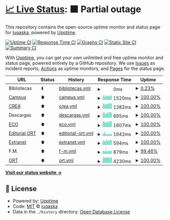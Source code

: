 # [📈 Live Status](https://luqaska.github.io/ort): <!--live status--> **🟧 Partial outage**

This repository contains the open-source uptime monitor and status page for [luqaska](https://luqaska.github.io/ort), powered by [Upptime](https://github.com/upptime/upptime).

[![Uptime CI](https://github.com/luqaska/ort/workflows/Uptime%20CI/badge.svg)](https://github.com/luqaska/ort/actions?query=workflow%3A%22Uptime+CI%22)
[![Response Time CI](https://github.com/luqaska/ort/workflows/Response%20Time%20CI/badge.svg)](https://github.com/luqaska/ort/actions?query=workflow%3A%22Response+Time+CI%22)
[![Graphs CI](https://github.com/luqaska/ort/workflows/Graphs%20CI/badge.svg)](https://github.com/luqaska/ort/actions?query=workflow%3A%22Graphs+CI%22)
[![Static Site CI](https://github.com/luqaska/ort/workflows/Static%20Site%20CI/badge.svg)](https://github.com/luqaska/ort/actions?query=workflow%3A%22Static+Site+CI%22)
[![Summary CI](https://github.com/luqaska/ort/workflows/Summary%20CI/badge.svg)](https://github.com/luqaska/ort/actions?query=workflow%3A%22Summary+CI%22)

With [Upptime](https://upptime.js.org), you can get your own unlimited and free uptime monitor and status page, powered entirely by a GitHub repository. We use [Issues](https://github.com/luqaska/ort/issues) as incident reports, [Actions](https://github.com/luqaska/ort/actions) as uptime monitors, and [Pages](https://luqaska.github.io/ort) for the status page.

<!--start: status pages-->
<!-- This summary is generated by Upptime (https://github.com/upptime/upptime) -->
<!-- Do not edit this manually, your changes will be overwritten -->
<!-- prettier-ignore -->
| URL | Status | History | Response Time | Uptime |
| --- | ------ | ------- | ------------- | ------ |
| <img alt="" src="https://favicons.githubusercontent.com/www.ort.edu.ar" height="13"> Bibliotecas | ⬇ | [bibliotecas.yml](https://github.com/EstadoORT/EstadoORT.github.io/commits/HEAD/history/bibliotecas.yml) | <details><summary><img alt="Response time graph" src="./graphs/bibliotecas/response-time-week.png" height="20"> 0ms</summary><br><a href="https://EstadoORT.github.io/EstadoORT.github.io/history/bibliotecas"><img alt="Response time 0" src="https://img.shields.io/endpoint?url=https%3A%2F%2Fraw.githubusercontent.com%2FEstadoORT%2FEstadoORT.github.io%2FHEAD%2Fapi%2Fbibliotecas%2Fresponse-time.json"></a><br><a href="https://EstadoORT.github.io/EstadoORT.github.io/history/bibliotecas"><img alt="24-hour response time 0" src="https://img.shields.io/endpoint?url=https%3A%2F%2Fraw.githubusercontent.com%2FEstadoORT%2FEstadoORT.github.io%2FHEAD%2Fapi%2Fbibliotecas%2Fresponse-time-day.json"></a><br><a href="https://EstadoORT.github.io/EstadoORT.github.io/history/bibliotecas"><img alt="7-day response time 0" src="https://img.shields.io/endpoint?url=https%3A%2F%2Fraw.githubusercontent.com%2FEstadoORT%2FEstadoORT.github.io%2FHEAD%2Fapi%2Fbibliotecas%2Fresponse-time-week.json"></a><br><a href="https://EstadoORT.github.io/EstadoORT.github.io/history/bibliotecas"><img alt="30-day response time 0" src="https://img.shields.io/endpoint?url=https%3A%2F%2Fraw.githubusercontent.com%2FEstadoORT%2FEstadoORT.github.io%2FHEAD%2Fapi%2Fbibliotecas%2Fresponse-time-month.json"></a><br><a href="https://EstadoORT.github.io/EstadoORT.github.io/history/bibliotecas"><img alt="1-year response time 0" src="https://img.shields.io/endpoint?url=https%3A%2F%2Fraw.githubusercontent.com%2FEstadoORT%2FEstadoORT.github.io%2FHEAD%2Fapi%2Fbibliotecas%2Fresponse-time-year.json"></a></details> | <details><summary><a href="https://EstadoORT.github.io/EstadoORT.github.io/history/bibliotecas">0.23%</a></summary><a href="https://EstadoORT.github.io/EstadoORT.github.io/history/bibliotecas"><img alt="All-time uptime 0.23%" src="https://img.shields.io/endpoint?url=https%3A%2F%2Fraw.githubusercontent.com%2FEstadoORT%2FEstadoORT.github.io%2FHEAD%2Fapi%2Fbibliotecas%2Fuptime.json"></a><br><a href="https://EstadoORT.github.io/EstadoORT.github.io/history/bibliotecas"><img alt="24-hour uptime 0.00%" src="https://img.shields.io/endpoint?url=https%3A%2F%2Fraw.githubusercontent.com%2FEstadoORT%2FEstadoORT.github.io%2FHEAD%2Fapi%2Fbibliotecas%2Fuptime-day.json"></a><br><a href="https://EstadoORT.github.io/EstadoORT.github.io/history/bibliotecas"><img alt="7-day uptime 0.23%" src="https://img.shields.io/endpoint?url=https%3A%2F%2Fraw.githubusercontent.com%2FEstadoORT%2FEstadoORT.github.io%2FHEAD%2Fapi%2Fbibliotecas%2Fuptime-week.json"></a><br><a href="https://EstadoORT.github.io/EstadoORT.github.io/history/bibliotecas"><img alt="30-day uptime 0.23%" src="https://img.shields.io/endpoint?url=https%3A%2F%2Fraw.githubusercontent.com%2FEstadoORT%2FEstadoORT.github.io%2FHEAD%2Fapi%2Fbibliotecas%2Fuptime-month.json"></a><br><a href="https://EstadoORT.github.io/EstadoORT.github.io/history/bibliotecas"><img alt="1-year uptime 0.23%" src="https://img.shields.io/endpoint?url=https%3A%2F%2Fraw.githubusercontent.com%2FEstadoORT%2FEstadoORT.github.io%2FHEAD%2Fapi%2Fbibliotecas%2Fuptime-year.json"></a></details>
| <img alt="" src="https://external-content.duckduckgo.com/ip3/campus.ort.edu.ar.ico" height="13"> [Campus](https://campus.ort.edu.ar) | ⬆ | [campus.yml](https://github.com/EstadoORT/EstadoORT.github.io/commits/HEAD/history/campus.yml) | <details><summary><img alt="Response time graph" src="./graphs/campus/response-time-week.png" height="20"> 1520ms</summary><br><a href="https://EstadoORT.github.io/EstadoORT.github.io/history/campus"><img alt="Response time 1512" src="https://img.shields.io/endpoint?url=https%3A%2F%2Fraw.githubusercontent.com%2FEstadoORT%2FEstadoORT.github.io%2FHEAD%2Fapi%2Fcampus%2Fresponse-time.json"></a><br><a href="https://EstadoORT.github.io/EstadoORT.github.io/history/campus"><img alt="24-hour response time 1559" src="https://img.shields.io/endpoint?url=https%3A%2F%2Fraw.githubusercontent.com%2FEstadoORT%2FEstadoORT.github.io%2FHEAD%2Fapi%2Fcampus%2Fresponse-time-day.json"></a><br><a href="https://EstadoORT.github.io/EstadoORT.github.io/history/campus"><img alt="7-day response time 1520" src="https://img.shields.io/endpoint?url=https%3A%2F%2Fraw.githubusercontent.com%2FEstadoORT%2FEstadoORT.github.io%2FHEAD%2Fapi%2Fcampus%2Fresponse-time-week.json"></a><br><a href="https://EstadoORT.github.io/EstadoORT.github.io/history/campus"><img alt="30-day response time 1512" src="https://img.shields.io/endpoint?url=https%3A%2F%2Fraw.githubusercontent.com%2FEstadoORT%2FEstadoORT.github.io%2FHEAD%2Fapi%2Fcampus%2Fresponse-time-month.json"></a><br><a href="https://EstadoORT.github.io/EstadoORT.github.io/history/campus"><img alt="1-year response time 1512" src="https://img.shields.io/endpoint?url=https%3A%2F%2Fraw.githubusercontent.com%2FEstadoORT%2FEstadoORT.github.io%2FHEAD%2Fapi%2Fcampus%2Fresponse-time-year.json"></a></details> | <details><summary><a href="https://EstadoORT.github.io/EstadoORT.github.io/history/campus">100.00%</a></summary><a href="https://EstadoORT.github.io/EstadoORT.github.io/history/campus"><img alt="All-time uptime 100.00%" src="https://img.shields.io/endpoint?url=https%3A%2F%2Fraw.githubusercontent.com%2FEstadoORT%2FEstadoORT.github.io%2FHEAD%2Fapi%2Fcampus%2Fuptime.json"></a><br><a href="https://EstadoORT.github.io/EstadoORT.github.io/history/campus"><img alt="24-hour uptime 100.00%" src="https://img.shields.io/endpoint?url=https%3A%2F%2Fraw.githubusercontent.com%2FEstadoORT%2FEstadoORT.github.io%2FHEAD%2Fapi%2Fcampus%2Fuptime-day.json"></a><br><a href="https://EstadoORT.github.io/EstadoORT.github.io/history/campus"><img alt="7-day uptime 100.00%" src="https://img.shields.io/endpoint?url=https%3A%2F%2Fraw.githubusercontent.com%2FEstadoORT%2FEstadoORT.github.io%2FHEAD%2Fapi%2Fcampus%2Fuptime-week.json"></a><br><a href="https://EstadoORT.github.io/EstadoORT.github.io/history/campus"><img alt="30-day uptime 100.00%" src="https://img.shields.io/endpoint?url=https%3A%2F%2Fraw.githubusercontent.com%2FEstadoORT%2FEstadoORT.github.io%2FHEAD%2Fapi%2Fcampus%2Fuptime-month.json"></a><br><a href="https://EstadoORT.github.io/EstadoORT.github.io/history/campus"><img alt="1-year uptime 100.00%" src="https://img.shields.io/endpoint?url=https%3A%2F%2Fraw.githubusercontent.com%2FEstadoORT%2FEstadoORT.github.io%2FHEAD%2Fapi%2Fcampus%2Fuptime-year.json"></a></details>
| <img alt="" src="https://raw.githubusercontent.com/luqaska/ort/master/assets/crea.png" height="13"> [CREA](https://crea.ort.edu.ar) | ⬆ | [crea.yml](https://github.com/EstadoORT/EstadoORT.github.io/commits/HEAD/history/crea.yml) | <details><summary><img alt="Response time graph" src="./graphs/crea/response-time-week.png" height="20"> 1382ms</summary><br><a href="https://EstadoORT.github.io/EstadoORT.github.io/history/crea"><img alt="Response time 1392" src="https://img.shields.io/endpoint?url=https%3A%2F%2Fraw.githubusercontent.com%2FEstadoORT%2FEstadoORT.github.io%2FHEAD%2Fapi%2Fcrea%2Fresponse-time.json"></a><br><a href="https://EstadoORT.github.io/EstadoORT.github.io/history/crea"><img alt="24-hour response time 1471" src="https://img.shields.io/endpoint?url=https%3A%2F%2Fraw.githubusercontent.com%2FEstadoORT%2FEstadoORT.github.io%2FHEAD%2Fapi%2Fcrea%2Fresponse-time-day.json"></a><br><a href="https://EstadoORT.github.io/EstadoORT.github.io/history/crea"><img alt="7-day response time 1382" src="https://img.shields.io/endpoint?url=https%3A%2F%2Fraw.githubusercontent.com%2FEstadoORT%2FEstadoORT.github.io%2FHEAD%2Fapi%2Fcrea%2Fresponse-time-week.json"></a><br><a href="https://EstadoORT.github.io/EstadoORT.github.io/history/crea"><img alt="30-day response time 1392" src="https://img.shields.io/endpoint?url=https%3A%2F%2Fraw.githubusercontent.com%2FEstadoORT%2FEstadoORT.github.io%2FHEAD%2Fapi%2Fcrea%2Fresponse-time-month.json"></a><br><a href="https://EstadoORT.github.io/EstadoORT.github.io/history/crea"><img alt="1-year response time 1392" src="https://img.shields.io/endpoint?url=https%3A%2F%2Fraw.githubusercontent.com%2FEstadoORT%2FEstadoORT.github.io%2FHEAD%2Fapi%2Fcrea%2Fresponse-time-year.json"></a></details> | <details><summary><a href="https://EstadoORT.github.io/EstadoORT.github.io/history/crea">100.00%</a></summary><a href="https://EstadoORT.github.io/EstadoORT.github.io/history/crea"><img alt="All-time uptime 100.00%" src="https://img.shields.io/endpoint?url=https%3A%2F%2Fraw.githubusercontent.com%2FEstadoORT%2FEstadoORT.github.io%2FHEAD%2Fapi%2Fcrea%2Fuptime.json"></a><br><a href="https://EstadoORT.github.io/EstadoORT.github.io/history/crea"><img alt="24-hour uptime 100.00%" src="https://img.shields.io/endpoint?url=https%3A%2F%2Fraw.githubusercontent.com%2FEstadoORT%2FEstadoORT.github.io%2FHEAD%2Fapi%2Fcrea%2Fuptime-day.json"></a><br><a href="https://EstadoORT.github.io/EstadoORT.github.io/history/crea"><img alt="7-day uptime 100.00%" src="https://img.shields.io/endpoint?url=https%3A%2F%2Fraw.githubusercontent.com%2FEstadoORT%2FEstadoORT.github.io%2FHEAD%2Fapi%2Fcrea%2Fuptime-week.json"></a><br><a href="https://EstadoORT.github.io/EstadoORT.github.io/history/crea"><img alt="30-day uptime 100.00%" src="https://img.shields.io/endpoint?url=https%3A%2F%2Fraw.githubusercontent.com%2FEstadoORT%2FEstadoORT.github.io%2FHEAD%2Fapi%2Fcrea%2Fuptime-month.json"></a><br><a href="https://EstadoORT.github.io/EstadoORT.github.io/history/crea"><img alt="1-year uptime 100.00%" src="https://img.shields.io/endpoint?url=https%3A%2F%2Fraw.githubusercontent.com%2FEstadoORT%2FEstadoORT.github.io%2FHEAD%2Fapi%2Fcrea%2Fuptime-year.json"></a></details>
| <img alt="" src="https://favicons.githubusercontent.com/null" height="13"> Descargas | ⬆ | [descargas.yml](https://github.com/EstadoORT/EstadoORT.github.io/commits/HEAD/history/descargas.yml) | <details><summary><img alt="Response time graph" src="./graphs/descargas/response-time-week.png" height="20"> 895ms</summary><br><a href="https://EstadoORT.github.io/EstadoORT.github.io/history/descargas"><img alt="Response time 878" src="https://img.shields.io/endpoint?url=https%3A%2F%2Fraw.githubusercontent.com%2FEstadoORT%2FEstadoORT.github.io%2FHEAD%2Fapi%2Fdescargas%2Fresponse-time.json"></a><br><a href="https://EstadoORT.github.io/EstadoORT.github.io/history/descargas"><img alt="24-hour response time 943" src="https://img.shields.io/endpoint?url=https%3A%2F%2Fraw.githubusercontent.com%2FEstadoORT%2FEstadoORT.github.io%2FHEAD%2Fapi%2Fdescargas%2Fresponse-time-day.json"></a><br><a href="https://EstadoORT.github.io/EstadoORT.github.io/history/descargas"><img alt="7-day response time 895" src="https://img.shields.io/endpoint?url=https%3A%2F%2Fraw.githubusercontent.com%2FEstadoORT%2FEstadoORT.github.io%2FHEAD%2Fapi%2Fdescargas%2Fresponse-time-week.json"></a><br><a href="https://EstadoORT.github.io/EstadoORT.github.io/history/descargas"><img alt="30-day response time 878" src="https://img.shields.io/endpoint?url=https%3A%2F%2Fraw.githubusercontent.com%2FEstadoORT%2FEstadoORT.github.io%2FHEAD%2Fapi%2Fdescargas%2Fresponse-time-month.json"></a><br><a href="https://EstadoORT.github.io/EstadoORT.github.io/history/descargas"><img alt="1-year response time 878" src="https://img.shields.io/endpoint?url=https%3A%2F%2Fraw.githubusercontent.com%2FEstadoORT%2FEstadoORT.github.io%2FHEAD%2Fapi%2Fdescargas%2Fresponse-time-year.json"></a></details> | <details><summary><a href="https://EstadoORT.github.io/EstadoORT.github.io/history/descargas">100.00%</a></summary><a href="https://EstadoORT.github.io/EstadoORT.github.io/history/descargas"><img alt="All-time uptime 90.67%" src="https://img.shields.io/endpoint?url=https%3A%2F%2Fraw.githubusercontent.com%2FEstadoORT%2FEstadoORT.github.io%2FHEAD%2Fapi%2Fdescargas%2Fuptime.json"></a><br><a href="https://EstadoORT.github.io/EstadoORT.github.io/history/descargas"><img alt="24-hour uptime 100.00%" src="https://img.shields.io/endpoint?url=https%3A%2F%2Fraw.githubusercontent.com%2FEstadoORT%2FEstadoORT.github.io%2FHEAD%2Fapi%2Fdescargas%2Fuptime-day.json"></a><br><a href="https://EstadoORT.github.io/EstadoORT.github.io/history/descargas"><img alt="7-day uptime 100.00%" src="https://img.shields.io/endpoint?url=https%3A%2F%2Fraw.githubusercontent.com%2FEstadoORT%2FEstadoORT.github.io%2FHEAD%2Fapi%2Fdescargas%2Fuptime-week.json"></a><br><a href="https://EstadoORT.github.io/EstadoORT.github.io/history/descargas"><img alt="30-day uptime 90.67%" src="https://img.shields.io/endpoint?url=https%3A%2F%2Fraw.githubusercontent.com%2FEstadoORT%2FEstadoORT.github.io%2FHEAD%2Fapi%2Fdescargas%2Fuptime-month.json"></a><br><a href="https://EstadoORT.github.io/EstadoORT.github.io/history/descargas"><img alt="1-year uptime 90.67%" src="https://img.shields.io/endpoint?url=https%3A%2F%2Fraw.githubusercontent.com%2FEstadoORT%2FEstadoORT.github.io%2FHEAD%2Fapi%2Fdescargas%2Fuptime-year.json"></a></details>
| <img alt="" src="https://external-content.duckduckgo.com/ip3/eco.ort.edu.ar.ico" height="13"> [ECO](http://eco.ort.edu.ar) | ⬆ | [eco.yml](https://github.com/EstadoORT/EstadoORT.github.io/commits/HEAD/history/eco.yml) | <details><summary><img alt="Response time graph" src="./graphs/eco/response-time-week.png" height="20"> 1607ms</summary><br><a href="https://EstadoORT.github.io/EstadoORT.github.io/history/eco"><img alt="Response time 1618" src="https://img.shields.io/endpoint?url=https%3A%2F%2Fraw.githubusercontent.com%2FEstadoORT%2FEstadoORT.github.io%2FHEAD%2Fapi%2Feco%2Fresponse-time.json"></a><br><a href="https://EstadoORT.github.io/EstadoORT.github.io/history/eco"><img alt="24-hour response time 1676" src="https://img.shields.io/endpoint?url=https%3A%2F%2Fraw.githubusercontent.com%2FEstadoORT%2FEstadoORT.github.io%2FHEAD%2Fapi%2Feco%2Fresponse-time-day.json"></a><br><a href="https://EstadoORT.github.io/EstadoORT.github.io/history/eco"><img alt="7-day response time 1607" src="https://img.shields.io/endpoint?url=https%3A%2F%2Fraw.githubusercontent.com%2FEstadoORT%2FEstadoORT.github.io%2FHEAD%2Fapi%2Feco%2Fresponse-time-week.json"></a><br><a href="https://EstadoORT.github.io/EstadoORT.github.io/history/eco"><img alt="30-day response time 1618" src="https://img.shields.io/endpoint?url=https%3A%2F%2Fraw.githubusercontent.com%2FEstadoORT%2FEstadoORT.github.io%2FHEAD%2Fapi%2Feco%2Fresponse-time-month.json"></a><br><a href="https://EstadoORT.github.io/EstadoORT.github.io/history/eco"><img alt="1-year response time 1618" src="https://img.shields.io/endpoint?url=https%3A%2F%2Fraw.githubusercontent.com%2FEstadoORT%2FEstadoORT.github.io%2FHEAD%2Fapi%2Feco%2Fresponse-time-year.json"></a></details> | <details><summary><a href="https://EstadoORT.github.io/EstadoORT.github.io/history/eco">100.00%</a></summary><a href="https://EstadoORT.github.io/EstadoORT.github.io/history/eco"><img alt="All-time uptime 100.00%" src="https://img.shields.io/endpoint?url=https%3A%2F%2Fraw.githubusercontent.com%2FEstadoORT%2FEstadoORT.github.io%2FHEAD%2Fapi%2Feco%2Fuptime.json"></a><br><a href="https://EstadoORT.github.io/EstadoORT.github.io/history/eco"><img alt="24-hour uptime 100.00%" src="https://img.shields.io/endpoint?url=https%3A%2F%2Fraw.githubusercontent.com%2FEstadoORT%2FEstadoORT.github.io%2FHEAD%2Fapi%2Feco%2Fuptime-day.json"></a><br><a href="https://EstadoORT.github.io/EstadoORT.github.io/history/eco"><img alt="7-day uptime 100.00%" src="https://img.shields.io/endpoint?url=https%3A%2F%2Fraw.githubusercontent.com%2FEstadoORT%2FEstadoORT.github.io%2FHEAD%2Fapi%2Feco%2Fuptime-week.json"></a><br><a href="https://EstadoORT.github.io/EstadoORT.github.io/history/eco"><img alt="30-day uptime 100.00%" src="https://img.shields.io/endpoint?url=https%3A%2F%2Fraw.githubusercontent.com%2FEstadoORT%2FEstadoORT.github.io%2FHEAD%2Fapi%2Feco%2Fuptime-month.json"></a><br><a href="https://EstadoORT.github.io/EstadoORT.github.io/history/eco"><img alt="1-year uptime 100.00%" src="https://img.shields.io/endpoint?url=https%3A%2F%2Fraw.githubusercontent.com%2FEstadoORT%2FEstadoORT.github.io%2FHEAD%2Fapi%2Feco%2Fuptime-year.json"></a></details>
| <img alt="" src="https://raw.githubusercontent.com/luqaska/ort/master/assets/editorial-ort.png" height="13"> [Editorial ORT](https://editorial.ort.edu.ar) | ⬆ | [editorial-ort.yml](https://github.com/EstadoORT/EstadoORT.github.io/commits/HEAD/history/editorial-ort.yml) | <details><summary><img alt="Response time graph" src="./graphs/editorial-ort/response-time-week.png" height="20"> 1642ms</summary><br><a href="https://EstadoORT.github.io/EstadoORT.github.io/history/editorial-ort"><img alt="Response time 1575" src="https://img.shields.io/endpoint?url=https%3A%2F%2Fraw.githubusercontent.com%2FEstadoORT%2FEstadoORT.github.io%2FHEAD%2Fapi%2Feditorial-ort%2Fresponse-time.json"></a><br><a href="https://EstadoORT.github.io/EstadoORT.github.io/history/editorial-ort"><img alt="24-hour response time 1466" src="https://img.shields.io/endpoint?url=https%3A%2F%2Fraw.githubusercontent.com%2FEstadoORT%2FEstadoORT.github.io%2FHEAD%2Fapi%2Feditorial-ort%2Fresponse-time-day.json"></a><br><a href="https://EstadoORT.github.io/EstadoORT.github.io/history/editorial-ort"><img alt="7-day response time 1642" src="https://img.shields.io/endpoint?url=https%3A%2F%2Fraw.githubusercontent.com%2FEstadoORT%2FEstadoORT.github.io%2FHEAD%2Fapi%2Feditorial-ort%2Fresponse-time-week.json"></a><br><a href="https://EstadoORT.github.io/EstadoORT.github.io/history/editorial-ort"><img alt="30-day response time 1575" src="https://img.shields.io/endpoint?url=https%3A%2F%2Fraw.githubusercontent.com%2FEstadoORT%2FEstadoORT.github.io%2FHEAD%2Fapi%2Feditorial-ort%2Fresponse-time-month.json"></a><br><a href="https://EstadoORT.github.io/EstadoORT.github.io/history/editorial-ort"><img alt="1-year response time 1575" src="https://img.shields.io/endpoint?url=https%3A%2F%2Fraw.githubusercontent.com%2FEstadoORT%2FEstadoORT.github.io%2FHEAD%2Fapi%2Feditorial-ort%2Fresponse-time-year.json"></a></details> | <details><summary><a href="https://EstadoORT.github.io/EstadoORT.github.io/history/editorial-ort">100.00%</a></summary><a href="https://EstadoORT.github.io/EstadoORT.github.io/history/editorial-ort"><img alt="All-time uptime 100.00%" src="https://img.shields.io/endpoint?url=https%3A%2F%2Fraw.githubusercontent.com%2FEstadoORT%2FEstadoORT.github.io%2FHEAD%2Fapi%2Feditorial-ort%2Fuptime.json"></a><br><a href="https://EstadoORT.github.io/EstadoORT.github.io/history/editorial-ort"><img alt="24-hour uptime 100.00%" src="https://img.shields.io/endpoint?url=https%3A%2F%2Fraw.githubusercontent.com%2FEstadoORT%2FEstadoORT.github.io%2FHEAD%2Fapi%2Feditorial-ort%2Fuptime-day.json"></a><br><a href="https://EstadoORT.github.io/EstadoORT.github.io/history/editorial-ort"><img alt="7-day uptime 100.00%" src="https://img.shields.io/endpoint?url=https%3A%2F%2Fraw.githubusercontent.com%2FEstadoORT%2FEstadoORT.github.io%2FHEAD%2Fapi%2Feditorial-ort%2Fuptime-week.json"></a><br><a href="https://EstadoORT.github.io/EstadoORT.github.io/history/editorial-ort"><img alt="30-day uptime 100.00%" src="https://img.shields.io/endpoint?url=https%3A%2F%2Fraw.githubusercontent.com%2FEstadoORT%2FEstadoORT.github.io%2FHEAD%2Fapi%2Feditorial-ort%2Fuptime-month.json"></a><br><a href="https://EstadoORT.github.io/EstadoORT.github.io/history/editorial-ort"><img alt="1-year uptime 100.00%" src="https://img.shields.io/endpoint?url=https%3A%2F%2Fraw.githubusercontent.com%2FEstadoORT%2FEstadoORT.github.io%2FHEAD%2Fapi%2Feditorial-ort%2Fuptime-year.json"></a></details>
| <img alt="" src="https://favicons.githubusercontent.com/extranet.ort.edu.ar" height="13"> [Extranet](http://extranet.ort.edu.ar) | ⬆ | [extranet.yml](https://github.com/EstadoORT/EstadoORT.github.io/commits/HEAD/history/extranet.yml) | <details><summary><img alt="Response time graph" src="./graphs/extranet/response-time-week.png" height="20"> 594ms</summary><br><a href="https://EstadoORT.github.io/EstadoORT.github.io/history/extranet"><img alt="Response time 604" src="https://img.shields.io/endpoint?url=https%3A%2F%2Fraw.githubusercontent.com%2FEstadoORT%2FEstadoORT.github.io%2FHEAD%2Fapi%2Fextranet%2Fresponse-time.json"></a><br><a href="https://EstadoORT.github.io/EstadoORT.github.io/history/extranet"><img alt="24-hour response time 613" src="https://img.shields.io/endpoint?url=https%3A%2F%2Fraw.githubusercontent.com%2FEstadoORT%2FEstadoORT.github.io%2FHEAD%2Fapi%2Fextranet%2Fresponse-time-day.json"></a><br><a href="https://EstadoORT.github.io/EstadoORT.github.io/history/extranet"><img alt="7-day response time 594" src="https://img.shields.io/endpoint?url=https%3A%2F%2Fraw.githubusercontent.com%2FEstadoORT%2FEstadoORT.github.io%2FHEAD%2Fapi%2Fextranet%2Fresponse-time-week.json"></a><br><a href="https://EstadoORT.github.io/EstadoORT.github.io/history/extranet"><img alt="30-day response time 604" src="https://img.shields.io/endpoint?url=https%3A%2F%2Fraw.githubusercontent.com%2FEstadoORT%2FEstadoORT.github.io%2FHEAD%2Fapi%2Fextranet%2Fresponse-time-month.json"></a><br><a href="https://EstadoORT.github.io/EstadoORT.github.io/history/extranet"><img alt="1-year response time 604" src="https://img.shields.io/endpoint?url=https%3A%2F%2Fraw.githubusercontent.com%2FEstadoORT%2FEstadoORT.github.io%2FHEAD%2Fapi%2Fextranet%2Fresponse-time-year.json"></a></details> | <details><summary><a href="https://EstadoORT.github.io/EstadoORT.github.io/history/extranet">100.00%</a></summary><a href="https://EstadoORT.github.io/EstadoORT.github.io/history/extranet"><img alt="All-time uptime 100.00%" src="https://img.shields.io/endpoint?url=https%3A%2F%2Fraw.githubusercontent.com%2FEstadoORT%2FEstadoORT.github.io%2FHEAD%2Fapi%2Fextranet%2Fuptime.json"></a><br><a href="https://EstadoORT.github.io/EstadoORT.github.io/history/extranet"><img alt="24-hour uptime 100.00%" src="https://img.shields.io/endpoint?url=https%3A%2F%2Fraw.githubusercontent.com%2FEstadoORT%2FEstadoORT.github.io%2FHEAD%2Fapi%2Fextranet%2Fuptime-day.json"></a><br><a href="https://EstadoORT.github.io/EstadoORT.github.io/history/extranet"><img alt="7-day uptime 100.00%" src="https://img.shields.io/endpoint?url=https%3A%2F%2Fraw.githubusercontent.com%2FEstadoORT%2FEstadoORT.github.io%2FHEAD%2Fapi%2Fextranet%2Fuptime-week.json"></a><br><a href="https://EstadoORT.github.io/EstadoORT.github.io/history/extranet"><img alt="30-day uptime 100.00%" src="https://img.shields.io/endpoint?url=https%3A%2F%2Fraw.githubusercontent.com%2FEstadoORT%2FEstadoORT.github.io%2FHEAD%2Fapi%2Fextranet%2Fuptime-month.json"></a><br><a href="https://EstadoORT.github.io/EstadoORT.github.io/history/extranet"><img alt="1-year uptime 100.00%" src="https://img.shields.io/endpoint?url=https%3A%2F%2Fraw.githubusercontent.com%2FEstadoORT%2FEstadoORT.github.io%2FHEAD%2Fapi%2Fextranet%2Fuptime-year.json"></a></details>
| <img alt="" src="https://favicons.githubusercontent.com/null" height="13"> F.M. | ⬆ | [f-m.yml](https://github.com/EstadoORT/EstadoORT.github.io/commits/HEAD/history/f-m.yml) | <details><summary><img alt="Response time graph" src="./graphs/f-m/response-time-week.png" height="20"> 879ms</summary><br><a href="https://EstadoORT.github.io/EstadoORT.github.io/history/f-m"><img alt="Response time 859" src="https://img.shields.io/endpoint?url=https%3A%2F%2Fraw.githubusercontent.com%2FEstadoORT%2FEstadoORT.github.io%2FHEAD%2Fapi%2Ff-m%2Fresponse-time.json"></a><br><a href="https://EstadoORT.github.io/EstadoORT.github.io/history/f-m"><img alt="24-hour response time 894" src="https://img.shields.io/endpoint?url=https%3A%2F%2Fraw.githubusercontent.com%2FEstadoORT%2FEstadoORT.github.io%2FHEAD%2Fapi%2Ff-m%2Fresponse-time-day.json"></a><br><a href="https://EstadoORT.github.io/EstadoORT.github.io/history/f-m"><img alt="7-day response time 879" src="https://img.shields.io/endpoint?url=https%3A%2F%2Fraw.githubusercontent.com%2FEstadoORT%2FEstadoORT.github.io%2FHEAD%2Fapi%2Ff-m%2Fresponse-time-week.json"></a><br><a href="https://EstadoORT.github.io/EstadoORT.github.io/history/f-m"><img alt="30-day response time 859" src="https://img.shields.io/endpoint?url=https%3A%2F%2Fraw.githubusercontent.com%2FEstadoORT%2FEstadoORT.github.io%2FHEAD%2Fapi%2Ff-m%2Fresponse-time-month.json"></a><br><a href="https://EstadoORT.github.io/EstadoORT.github.io/history/f-m"><img alt="1-year response time 859" src="https://img.shields.io/endpoint?url=https%3A%2F%2Fraw.githubusercontent.com%2FEstadoORT%2FEstadoORT.github.io%2FHEAD%2Fapi%2Ff-m%2Fresponse-time-year.json"></a></details> | <details><summary><a href="https://EstadoORT.github.io/EstadoORT.github.io/history/f-m">99.46%</a></summary><a href="https://EstadoORT.github.io/EstadoORT.github.io/history/f-m"><img alt="All-time uptime 98.26%" src="https://img.shields.io/endpoint?url=https%3A%2F%2Fraw.githubusercontent.com%2FEstadoORT%2FEstadoORT.github.io%2FHEAD%2Fapi%2Ff-m%2Fuptime.json"></a><br><a href="https://EstadoORT.github.io/EstadoORT.github.io/history/f-m"><img alt="24-hour uptime 100.00%" src="https://img.shields.io/endpoint?url=https%3A%2F%2Fraw.githubusercontent.com%2FEstadoORT%2FEstadoORT.github.io%2FHEAD%2Fapi%2Ff-m%2Fuptime-day.json"></a><br><a href="https://EstadoORT.github.io/EstadoORT.github.io/history/f-m"><img alt="7-day uptime 99.46%" src="https://img.shields.io/endpoint?url=https%3A%2F%2Fraw.githubusercontent.com%2FEstadoORT%2FEstadoORT.github.io%2FHEAD%2Fapi%2Ff-m%2Fuptime-week.json"></a><br><a href="https://EstadoORT.github.io/EstadoORT.github.io/history/f-m"><img alt="30-day uptime 98.26%" src="https://img.shields.io/endpoint?url=https%3A%2F%2Fraw.githubusercontent.com%2FEstadoORT%2FEstadoORT.github.io%2FHEAD%2Fapi%2Ff-m%2Fuptime-month.json"></a><br><a href="https://EstadoORT.github.io/EstadoORT.github.io/history/f-m"><img alt="1-year uptime 98.26%" src="https://img.shields.io/endpoint?url=https%3A%2F%2Fraw.githubusercontent.com%2FEstadoORT%2FEstadoORT.github.io%2FHEAD%2Fapi%2Ff-m%2Fuptime-year.json"></a></details>
| <img alt="" src="https://favicons.githubusercontent.com/www.ort.edu.ar" height="13"> [ORT](https://www.ort.edu.ar) | ⬆ | [ort.yml](https://github.com/EstadoORT/EstadoORT.github.io/commits/HEAD/history/ort.yml) | <details><summary><img alt="Response time graph" src="./graphs/ort/response-time-week.png" height="20"> 4230ms</summary><br><a href="https://EstadoORT.github.io/EstadoORT.github.io/history/ort"><img alt="Response time 4186" src="https://img.shields.io/endpoint?url=https%3A%2F%2Fraw.githubusercontent.com%2FEstadoORT%2FEstadoORT.github.io%2FHEAD%2Fapi%2Fort%2Fresponse-time.json"></a><br><a href="https://EstadoORT.github.io/EstadoORT.github.io/history/ort"><img alt="24-hour response time 4196" src="https://img.shields.io/endpoint?url=https%3A%2F%2Fraw.githubusercontent.com%2FEstadoORT%2FEstadoORT.github.io%2FHEAD%2Fapi%2Fort%2Fresponse-time-day.json"></a><br><a href="https://EstadoORT.github.io/EstadoORT.github.io/history/ort"><img alt="7-day response time 4230" src="https://img.shields.io/endpoint?url=https%3A%2F%2Fraw.githubusercontent.com%2FEstadoORT%2FEstadoORT.github.io%2FHEAD%2Fapi%2Fort%2Fresponse-time-week.json"></a><br><a href="https://EstadoORT.github.io/EstadoORT.github.io/history/ort"><img alt="30-day response time 4186" src="https://img.shields.io/endpoint?url=https%3A%2F%2Fraw.githubusercontent.com%2FEstadoORT%2FEstadoORT.github.io%2FHEAD%2Fapi%2Fort%2Fresponse-time-month.json"></a><br><a href="https://EstadoORT.github.io/EstadoORT.github.io/history/ort"><img alt="1-year response time 4186" src="https://img.shields.io/endpoint?url=https%3A%2F%2Fraw.githubusercontent.com%2FEstadoORT%2FEstadoORT.github.io%2FHEAD%2Fapi%2Fort%2Fresponse-time-year.json"></a></details> | <details><summary><a href="https://EstadoORT.github.io/EstadoORT.github.io/history/ort">100.00%</a></summary><a href="https://EstadoORT.github.io/EstadoORT.github.io/history/ort"><img alt="All-time uptime 100.00%" src="https://img.shields.io/endpoint?url=https%3A%2F%2Fraw.githubusercontent.com%2FEstadoORT%2FEstadoORT.github.io%2FHEAD%2Fapi%2Fort%2Fuptime.json"></a><br><a href="https://EstadoORT.github.io/EstadoORT.github.io/history/ort"><img alt="24-hour uptime 100.00%" src="https://img.shields.io/endpoint?url=https%3A%2F%2Fraw.githubusercontent.com%2FEstadoORT%2FEstadoORT.github.io%2FHEAD%2Fapi%2Fort%2Fuptime-day.json"></a><br><a href="https://EstadoORT.github.io/EstadoORT.github.io/history/ort"><img alt="7-day uptime 100.00%" src="https://img.shields.io/endpoint?url=https%3A%2F%2Fraw.githubusercontent.com%2FEstadoORT%2FEstadoORT.github.io%2FHEAD%2Fapi%2Fort%2Fuptime-week.json"></a><br><a href="https://EstadoORT.github.io/EstadoORT.github.io/history/ort"><img alt="30-day uptime 100.00%" src="https://img.shields.io/endpoint?url=https%3A%2F%2Fraw.githubusercontent.com%2FEstadoORT%2FEstadoORT.github.io%2FHEAD%2Fapi%2Fort%2Fuptime-month.json"></a><br><a href="https://EstadoORT.github.io/EstadoORT.github.io/history/ort"><img alt="1-year uptime 100.00%" src="https://img.shields.io/endpoint?url=https%3A%2F%2Fraw.githubusercontent.com%2FEstadoORT%2FEstadoORT.github.io%2FHEAD%2Fapi%2Fort%2Fuptime-year.json"></a></details>

<!--end: status pages-->

[**Visit our status website →**](https://luqaska.github.io/ort)

## 📄 License

- Powered by: [Upptime](https://github.com/upptime/upptime)
- Code: [MIT](./LICENSE) © [luqaska](https://luqaska.github.io/ort)
- Data in the `./history` directory: [Open Database License](https://opendatacommons.org/licenses/odbl/1-0/)
